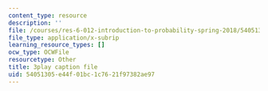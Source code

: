 ```yaml
---
content_type: resource
description: ''
file: /courses/res-6-012-introduction-to-probability-spring-2018/54051305e44f01bc1c7621f97382ae97_AH5jnR3RxJU.srt
file_type: application/x-subrip
learning_resource_types: []
ocw_type: OCWFile
resourcetype: Other
title: 3play caption file
uid: 54051305-e44f-01bc-1c76-21f97382ae97
---
```

